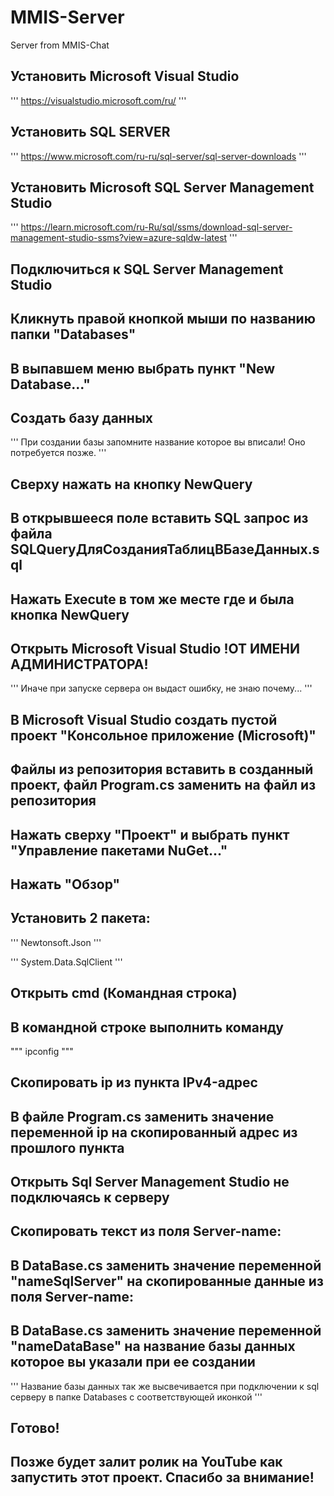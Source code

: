 # MMIS-Server
Server from MMIS-Chat

## Установить Microsoft Visual Studio
'''
https://visualstudio.microsoft.com/ru/
'''

## Установить SQL SERVER

'''
https://www.microsoft.com/ru-ru/sql-server/sql-server-downloads
'''

## Установить Microsoft SQL Server Management Studio

'''
https://learn.microsoft.com/ru-Ru/sql/ssms/download-sql-server-management-studio-ssms?view=azure-sqldw-latest
'''

## Подключиться к SQL Server Management Studio

## Кликнуть правой кнопкой мыши по названию папки "Databases"

## В выпавшем меню выбрать пункт "New Database..."

## Cоздать базу данных

'''
При создании базы запомните название которое вы вписали!
Оно потребуется позже.
'''

## Сверху нажать на кнопку NewQuery

## В открывшееся поле вставить SQL запрос из файла SQLQueryДляСозданияТаблицВБазеДанных.sql

## Нажать Execute в том же месте где и была кнопка NewQuery

## Открыть Microsoft Visual Studio !ОТ ИМЕНИ АДМИНИСТРАТОРА!

'''
Иначе при запуске сервера он выдаст ошибку, не знаю почему...
'''

## В Microsoft Visual Studio создать пустой проект "Консольное приложение (Microsoft)"

## Файлы из репозитория вставить в созданный проект, файл Program.cs заменить на файл из репозитория

## Нажать сверху "Проект" и выбрать пункт "Управление пакетами NuGet..."

## Нажать "Обзор"

## Установить 2 пакета:

'''
Newtonsoft.Json
'''

'''
System.Data.SqlClient
'''

## Открыть cmd (Командная строка)

## В командной строке выполнить команду

"""
ipconfig
"""

## Скопировать ip из пункта IPv4-адрес 

## В файле Program.cs заменить значение переменной ip на скопированный адрес из прошлого пункта

## Открыть Sql Server Management Studio не подключаясь к серверу

## Скопировать текст из поля Server-name:

## В DataBase.cs заменить значение переменной "nameSqlServer" на скопированные данные из поля Server-name:

## В DataBase.cs заменить значение переменной "nameDataBase" на название базы данных которое вы указали при ее создании

'''
Название базы данных так же высвечивается при подключении к sql серверу в папке Databases с соответствующей иконкой
'''

## Готово!

## Позже будет залит ролик на YouTube как запустить этот проект. Спасибо за внимание!

